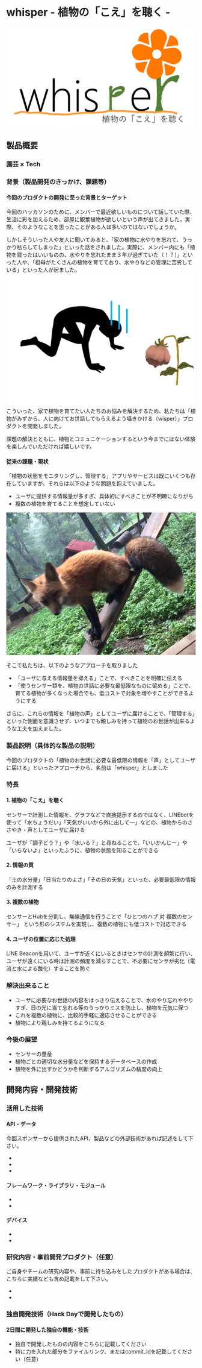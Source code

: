 # whisper - 植物の「こえ」を聴く -

[![whisper](img/whisper.jpg)](https://www.youtube.com/watch?v=G5rULR53uMk)

## 製品概要
### 園芸 × Tech


### 背景（製品開発のきっかけ、課題等）
#### 今回のプロダクトの開発に至った背景とターゲット

今回のハッカソンのために、メンバーで最近欲しいものについて話していた際、生活に彩を加えるため、部屋に観葉植物が欲しいという声が出てきました。実際、そのようなことを思ったことがある人は多いのではないでしょうか。

しかしそういった人や友人に聞いてみると、「家の植物に水やりを忘れて、うっかり枯らしてしまった」といった話をされました。実際に、メンバー内にも「植物を買ったはいいものの、水やりを忘れたまま３年が過ぎていた（！？）」といった人や、「祖母がたくさんの植物を育てており、水やりなどの管理に苦労している」といった人が居ました。
![orz](img/orz.png)
こういった、家で植物を育てたい人たちのお悩みを解決するため、私たちは「植物がみずから、人に向けてお世話してもらえるよう囁きかける（wisper）」プロダクトを開発しました。

課題の解決とともに、植物とコミュニケーションするという今までにはない体験を楽しんでいただければ嬉しいです。


#### 従来の課題・現状

「植物の状態をモニタリングし、管理する」アプリやサービスは既にいくつも存在していますが、それらは以下のような問題を抱えていました。

 - ユーザに提供する情報量が多すぎ、具体的にすべきことが不明瞭になりがち
 - 複数の植物を育てることを想定していない

![issue](img/issue.JPG)

そこで私たちは、以下のようなアプローチを取りました

 - 「ユーザに与える情報量を抑える」ことで、すべきことを明確に伝える
 - 「使うセンサー類を、植物の世話に必要な最低限なものに留める」ことで、育てる植物が多くなった場合でも、低コストで対象を増やすことができるようにする

さらに、これらの情報を「植物の声」としてユーザに届けることで、「管理する」といった側面を意識させず、いつまでも親しみを持って植物のお世話が出来るような工夫を加えました。


### 製品説明（具体的な製品の説明）

今回のプロダクトの「植物のお世話に必要な最低限の情報を「声」としてユーザに届ける」といったアプローチから、名前は「whisper」としました

### 特長

#### 1. 植物の「こえ」を聴く
センサーで計測した情報を、グラフなどで直接提示するのではなく、LINEbotを使って「水ちょうだい」「天気がいいから外に出して―」などの、植物からのささやき・声としてユーザに届ける

ユーザが「調子どう？」や「水いる？」と尋ねることで、「いいかんじー」や「いらないよ」といったふうに、植物の状態を知ることができる

#### 2. 情報の質
「土の水分量」「日当たりのよさ」「その日の天気」といった、必要最低限の情報のみを計測する

#### 3. 複数の植物
センサーとHubを分割し、無線通信を行うことで「ひとつのハブ 対 複数のセンサー」 という形のシステムを実現し、複数の植物にも低コストで対応できる

#### 4. ユーザの位置に応じた処理
LINE Beaconを用いて、ユーザが近くにいるときはセンサの計測を頻繁に行い、ユーザが遠くにいる時は計測の頻度を減らすことで、不必要にセンサが劣化（電流と水による酸化）することを防ぐ


### 解決出来ること
 - ユーザに必要なお世話の内容をはっきり伝えることで、水のやり忘れややりすぎ、日の光に当て忘れる等のうっかりミスを防止し、植物を元気に保つ
 - これを複数の植物に、比較的手軽に適応させることができる
 - 植物により親しみを持てるようになる


### 今後の展望
 - センサーの量産
 - 植物ごとの適切な水分量などを保持するデータベースの作成
 - 植物を外に出すかどうかを判断するアルゴリズムの精度の向上


## 開発内容・開発技術
### 活用した技術
#### API・データ
今回スポンサーから提供されたAPI、製品などの外部技術があれば記述をして下さい。

* 
* 
* 

#### フレームワーク・ライブラリ・モジュール
* 
* 

#### デバイス
* 
* 

### 研究内容・事前開発プロダクト（任意）
ご自身やチームの研究内容や、事前に持ち込みをしたプロダクトがある場合は、こちらに実績なども含め記載をして下さい。

* 
* 


### 独自開発技術（Hack Dayで開発したもの）
#### 2日間に開発した独自の機能・技術
* 独自で開発したものの内容をこちらに記載してください
* 特に力を入れた部分をファイルリンク、またはcommit_idを記載してください（任意）

